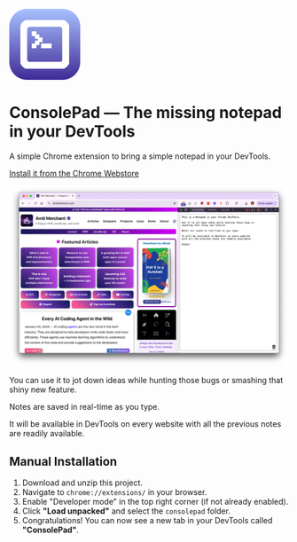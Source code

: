 ![](/icons/icon128.png)
# ConsolePad — The missing notepad in your DevTools

A simple Chrome extension to bring a simple notepad in your DevTools.

[Install it from the Chrome Webstore](https://chromewebstore.google.com/detail/consolepad-%E2%80%94-the-missing/aofkppgpfdhkhlbpfeknkdgfegcbeafo)

![ConsolePad](/console-pad.png)

You can use it to jot down ideas while hunting those bugs or smashing that shiny new feature.

Notes are saved in real-time as you type.

It will be available in DevTools on every website with all the previous notes are readily available.

## Manual Installation

1. Download and unzip this project.
2. Navigate to `chrome://extensions/` in your browser.
3. Enable "Developer mode" in the top right corner (if not already enabled).
4. Click **"Load unpacked"** and select the `consolepad` folder.
5. Congratulations! You can now see a new tab in your DevTools called **"ConsolePad"**.